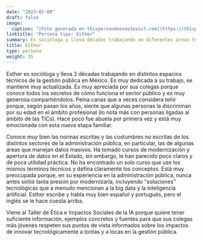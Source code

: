 ```yaml
---
date: "2023-02-09"
draft: false
image:
  caption: "[Foto generada en thispersondoesnotexist.com](https://thispersondoesnotexist.com/)"
linktitle: "Persona tipo: Esther"
summary: Es socióloga y lleva décadas trabajando en diferentes áreas técnicas del sector público mexicano. Ha tomado cursos sobre modernización y datos abiertos, sin embargo, le han parecido poco claros y de poca utilidad práctica.
title: Esther
type: persona
weight: 35
---
```


Esther es socióloga y lleva 3 décadas trabajando en distintos espacios técnicos de la gestión pública en México. Es muy dedicada a su trabajo, se mantiene muy actualizada. Es muy apreciada por sus colegas porque conoce todos los secretos de cómo funciona el sector público y es muy generosa compartiéndolos. Peina canas que a veces considera teñir porque, según pasan los años, siente que algunas personas la discriminan por su edad en el ámbito profesional (lo nota más con personas ligadas al ámbito de las TICs). Hace poco fue abuela por primera vez y está muy emocionada con esta nueva etapa familiar.

Conoce muy bien las normas escritas y las costumbres no escritas de los distintos sectores de la administración pública, en particular, las de algunas áreas que manejan datos masivos. Ha tomado cursos de modernización y apertura de datos en el Estado, sin embargo, le han parecido poco claros y de poca utilidad práctica. No ha encontrado un solo curso que use los mismos términos técnicos y defina claramente los conceptos. Está muy preocupada porque, en su experiencia en la administración pública, nunca antes sintió tanta presión por modernizarla, incluyendo "soluciones" tecnológicas que a menudo mencionan a la big data y la inteligencia artificial. Esther escribe y habla muy bien español y portugués, pero el inglés se le hace cuesta arriba.

Viene al Taller de Ética e Impactos Sociales de la IA porque quiere tener suficiente información, ejemplos concretos y fuentes para que sus colegas más jóvenes respeten sus puntos de vista informados sobre los impactos de innovar tecnológicamente a tontas y a locas en la gestión pública.
